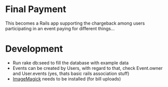 Final Payment
=============

This becomes a Rails app supporting the chargeback among users participating in an event paying for different things...

Development
===========

  * Run rake db:seed to fill the database with example data
  * Events can be created by Users, with regard to that, check Event.owner and
    User.events (yes, thats basic rails association stuff)
  * [ImageMagick](http://www.imagemagick.org) needs to be installed (for bill uploads)
